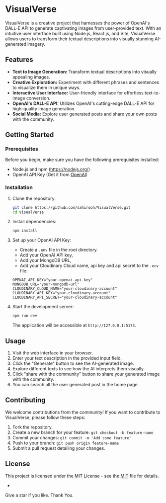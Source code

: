 
# VisualVerse

VisualVerse is a creative project that harnesses the power of OpenAI's DALL-E API to generate captivating images from user-provided text. With an intuitive user interface built using Node.js, React.js, and Vite, VisualVerse allows users to transform their textual descriptions into visually stunning AI-generated imagery.

## Features

- **Text to Image Generation:** Transform textual descriptions into visually appealing images.
- **Creative Exploration:** Experiment with different phrases and sentences to visualize them in unique ways.
- **Interactive User Interface:** User-friendly interface for effortless text-to-image conversion.
- **OpenAI's DALL-E API:** Utilizes OpenAI's cutting-edge DALL-E API for high-quality image generation.
- **Social Media:** Explore user generated posts and share your own posts with the community.

## Getting Started

### Prerequisites

Before you begin, make sure you have the following prerequisites installed:

- Node.js and npm (https://nodejs.org/)
- OpenAI API Key (Get it from [OpenAI](https://www.openai.com/))

### Installation

1. Clone the repository:

   ```bash
   git clone https://github.com/sahirooh/VisualVerse.git
   cd VisualVerse
   ```

2. Install dependencies:

   ```bash
   npm install
   ```

3. Set up your OpenAI API Key:

   - Create a `.env` file in the root directory.
   - Add your OpenAI API key,
   - Add your MongoDB URL,
   - Add your Cloudinary Cloud name, api key and api secret to the `.env` file:

   ```
   OPENAI_API_KEY="your-openai-api-key"
   MONGODB_URL="your-mongodb-url"
   CLOUDINARY_CLOUD_NAME="your-cloudinary-account"
   CLOUDINARY_API_KEY="your-cloudinary-account"
   CLOUDINARY_API_SECRET="your-cloudinary-account"
   ```

4. Start the development server:

   ```bash
   npm run dev
   ```

   The application will be accessible at `http://127.0.0.1:5173`.

## Usage

1. Visit the web interface in your browser.
2. Enter your text description in the provided input field.
3. Click the "Generate" button to see the AI-generated image.
4. Explore different texts to see how the AI interprets them visually.
5. Click "share with the community" button to share your generated image with the community.
6. You can search all the user generated post in the home page.

## Contributing

We welcome contributions from the community! If you want to contribute to VisualVerse, please follow these steps:

1. Fork the repository.
2. Create a new branch for your feature: `git checkout -b feature-name`
3. Commit your changes: `git commit -m 'Add some feature'`
4. Push to your branch: `git push origin feature-name`
5. Submit a pull request detailing your changes.

## License

This project is licensed under the MIT License - see the [MIT](https://opensource.org/license/mit/) file for details.

-

Give a star if you like. Thank You.
